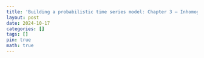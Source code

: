 ```yaml
---
title: 'Building a probabilistic time series model: Chapter 3 – Inhomogeneous Poisson process'
layout: post
date: 2024-10-17
categories: []
tags: []
pin: true
math: true
---
```


